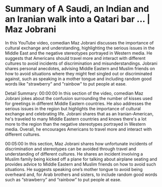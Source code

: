 # Summary of A Saudi, an Indian and an Iranian walk into a Qatari bar ... | Maz Jobrani

In this YouTube video, comedian Maz Jobrani discusses the importance of cultural exchange and understanding, highlighting the serious issues in the Middle East and the negative stereotypes portrayed in Western media. He suggests that Americans should travel more and interact with different cultures to avoid incidents of discrimination and misunderstandings. Jobrani shares personal anecdotes, advising Middle Eastern and Muslim friends on how to avoid situations where they might feel singled out or discriminated against, such as speaking in a mother tongue and including random good words like "strawberry" and "rainbow" to put people at ease.

Detail Summary: 
00:00:00
In this section of the video, comedian Maz Jobrani jokes about the confusion surrounding the number of kisses used for greetings in different Middle Eastern countries. He also addresses the serious issues in the region but highlights the importance of cultural exchange and celebrating life. Jobrani shares that as an Iranian-American, he's traveled to many Middle Eastern countries and knows there's a lot more to the region than the negative stereotypes portrayed in Western media. Overall, he encourages Americans to travel more and interact with different cultures.

00:05:00
In this section, Maz Jobrani shares how unfortunate incidents of discrimination and stereotypes can be avoided through travel and understanding of different cultures. He shares an incident involving a Muslim family being kicked off a plane for talking about airplane seating and provides advice to Middle Eastern and Muslim friends on how to avoid such situations. He suggests speaking one’s mother tongue to avoid being overheard and, for Arab brothers and sisters, to include random good words such as “strawberry” and “rainbow” to put people at ease.


